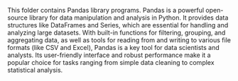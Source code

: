 This folder contains Pandas library programs. Pandas is a powerful open-source library for data manipulation and analysis in Python. It provides data structures like DataFrames and Series, which are essential for handling and analyzing large datasets. With built-in functions for filtering, grouping, and aggregating data, as well as tools for reading from and writing to various file formats (like CSV and Excel), Pandas is a key tool for data scientists and analysts. Its user-friendly interface and robust performance make it a popular choice for tasks ranging from simple data cleaning to complex statistical analysis.
